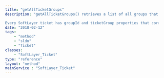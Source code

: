 ```yaml
---
title: "getAllTicketGroups"
description: "getAllTicketGroups() retrieves a list of all groups that a ticket may be assigned to. Ticket groups represent the internal department at SoftLayer who a ticket is assigned to. 

Every SoftLayer ticket has groupId and ticketGroup properties that correspond to one of the groups returned by getAllTicketGroups(). "
date: "2018-02-12"
tags:
    - "method"
    - "sldn"
    - "Ticket"
classes:
    - "SoftLayer_Ticket"
type: "reference"
layout: "method"
mainService : "SoftLayer_Ticket"
---
```

